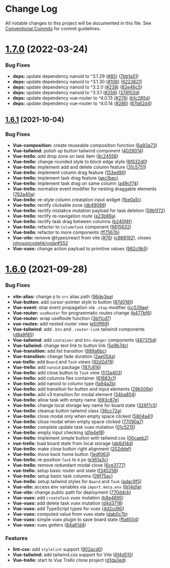 # Change Log

All notable changes to this project will be documented in this file.
See [Conventional Commits](https://conventionalcommits.org) for commit guidelines.

# [1.7.0](https://github.com/sabertazimi/awesome-web/compare/v1.6.1...v1.7.0) (2022-03-24)


### Bug Fixes

* **deps:** update dependency nanoid to ^3.1.29 ([#85](https://github.com/sabertazimi/awesome-web/issues/85)) ([7bb1a51](https://github.com/sabertazimi/awesome-web/commit/7bb1a513bfd8de7ad93f64bc1f0695a36b6c58ad))
* **deps:** update dependency nanoid to ^3.1.30 ([#106](https://github.com/sabertazimi/awesome-web/issues/106)) ([6223621](https://github.com/sabertazimi/awesome-web/commit/6223621d796e20d623073422a09944914761973f))
* **deps:** update dependency nanoid to ^3.2.0 ([#238](https://github.com/sabertazimi/awesome-web/issues/238)) ([82e46c5](https://github.com/sabertazimi/awesome-web/commit/82e46c52cd61f8fef09cc00702ecf8efb2717726))
* **deps:** update dependency nanoid to ^3.3.1 ([#259](https://github.com/sabertazimi/awesome-web/issues/259)) ([378f02d](https://github.com/sabertazimi/awesome-web/commit/378f02db78f04bc74f82add875304742495c728e))
* **deps:** update dependency vue-router to ^4.0.13 ([#276](https://github.com/sabertazimi/awesome-web/issues/276)) ([b1c285d](https://github.com/sabertazimi/awesome-web/commit/b1c285d93ee0155f1e77421dd783e5981c564e00))
* **deps:** update dependency vue-router to ^4.0.14 ([#286](https://github.com/sabertazimi/awesome-web/issues/286)) ([87b62d4](https://github.com/sabertazimi/awesome-web/commit/87b62d499018c7d6e4901271866039739ecd16f7))





## [1.6.1](https://github.com/sabertazimi/awesome-web/compare/v1.6.0...v1.6.1) (2021-10-04)


### Bug Fixes

* **Vue-composition:** create reuseable composition function ([6a93a73](https://github.com/sabertazimi/awesome-web/commit/6a93a73e5ebb6f94f3fc7cb65c6c442e51ecb3c4))
* **Vue-tailwind:** polish up button tailwind component ([4029014](https://github.com/sabertazimi/awesome-web/commit/40290144d65028f639fb93d69b42d1ad867d185b))
* **Vue-trello:** add drop zone on task item ([8c24556](https://github.com/sabertazimi/awesome-web/commit/8c24556a4d330f8a2381d14bdca1dc2664ffe5c6))
* **Vue-trello:** change rounded style to block edge style ([6f632d0](https://github.com/sabertazimi/awesome-web/commit/6f632d0b345ef03d092550ddf2bc915e71e1b2d2))
* **Vue-trello:** implement add and delete column feature ([31c5751](https://github.com/sabertazimi/awesome-web/commit/31c5751c1b80b36a6240a44f3565ec4bdeed7d76))
* **Vue-trello:** implement column drag feature ([153ed90](https://github.com/sabertazimi/awesome-web/commit/153ed904183ac1b216c490f4c2b906a556f8726f))
* **Vue-trello:** implement task drag feature ([aec1bec](https://github.com/sabertazimi/awesome-web/commit/aec1bec865633b481a89b6c727ae6cd8204d7485))
* **Vue-trello:** implement task drag on same column ([a49cf74](https://github.com/sabertazimi/awesome-web/commit/a49cf74adbfe3390fd0ba5ec4704fe5b2578b934))
* **Vue-trello:** normalize event modifier for nesting draggable elements ([762a40a](https://github.com/sabertazimi/awesome-web/commit/762a40a39f453758ab163257d456852ae9ca26e4))
* **Vue-trello:** re-style column creatation input widget ([fbe0a1c](https://github.com/sabertazimi/awesome-web/commit/fbe0a1c20a1863e05ff565bf4ddc09f3b9979d76))
* **Vue-trello:** rectify clickable zone ([db49088](https://github.com/sabertazimi/awesome-web/commit/db490884fb11b87901824ebd29504991bb6b5bc5))
* **Vue-trello:** rectify mistakce mutation payload for task deletion ([59b1f72](https://github.com/sabertazimi/awesome-web/commit/59b1f72a0ff8ee18caeccba9a88061e94392240c))
* **Vue-trello:** rectify re-navigation route ([a23b89a](https://github.com/sabertazimi/awesome-web/commit/a23b89a3851e085355a836dceecced11e49f1944))
* **Vue-trello:** rectify task drag between columns ([b240f4f](https://github.com/sabertazimi/awesome-web/commit/b240f4fc253c0308871dfe60343d89f4b61fb031))
* **Vue-trello:** refactor to `ColumnTask` component ([9815632](https://github.com/sabertazimi/awesome-web/commit/981563273f588a4b41abc94f701b2802bea709af))
* **Vue-trello:** refactor to more components ([ff7567b](https://github.com/sabertazimi/awesome-web/commit/ff7567b70470ae8af8092b5b17fca265cb8cceca))
* **Vue-vite:** remove @types/react from vite ([#76](https://github.com/sabertazimi/awesome-web/issues/76)) ([c868192](https://github.com/sabertazimi/awesome-web/commit/c868192bc3eea6ad515fbf5b20f70aa8d628f92f)), closes [johnsoncodehk/volar#552](https://github.com/johnsoncodehk/volar/issues/552)
* **Vue-vuex:** change action payload to primitive values ([982c9b5](https://github.com/sabertazimi/awesome-web/commit/982c9b57b6d77419363c93898226e425a03281a1))





# [1.6.0](https://github.com/sabertazimi/awesome-web/compare/v1.5.0...v1.6.0) (2021-09-28)


### Bug Fixes

* **vite-alias:** change `@` to `src` alias path ([96de3ea](https://github.com/sabertazimi/awesome-web/commit/96de3ea94c0fb7fa9afe3e31ba5a9c8f8251ff7d))
* **Vue-button:** add cursor-pointer style to button ([87d0181](https://github.com/sabertazimi/awesome-web/commit/87d0181001339519ae0e5fac7ffab7eff7a5a971))
* **Vue-event:** stop event propagation via `.stop` modifier ([cc539ae](https://github.com/sabertazimi/awesome-web/commit/cc539aec4623e9a1f4fb84a04e69cdb2a28e267f))
* **Vue-router:** `useRouter` for programmatic routes change ([b477bf6](https://github.com/sabertazimi/awesome-web/commit/b477bf67035c3a61ace0de89cee23c5806315adc))
* **Vue-router:** wrap useRoute function ([3b11cd7](https://github.com/sabertazimi/awesome-web/commit/3b11cd733af50e23de689e72dd93a7ad52831ce2))
* **vue-routes:** add nested router view ([e50ff69](https://github.com/sabertazimi/awesome-web/commit/e50ff69757b80ed3c413c1f00131bf0c71d4cb78))
* **Vue-tailwind:** add `.btn` and `.router-link` tailwind components ([d8a9f85](https://github.com/sabertazimi/awesome-web/commit/d8a9f8503cd4bf1f4403df1e7d7f42ad5e0b2ba8))
* **Vue-tailwind:** add `container` and `btn-danger` components ([487315d](https://github.com/sabertazimi/awesome-web/commit/487315d947c5a8157d5c5d0a83baf3823e9d9153))
* **Vue-tailwind:** change text link to button link ([5e9b7dc](https://github.com/sabertazimi/awesome-web/commit/5e9b7dcbabc465780b88e40f26f94c292b084027))
* **Vue-transition:** add list transition ([899a6bc](https://github.com/sabertazimi/awesome-web/commit/899a6bc2d4c84b765cd6633b5cd136147a56719c))
* **Vue-transition:** change fade duration ([2ae054a](https://github.com/sabertazimi/awesome-web/commit/2ae054abe9958e90f6558816103eaaa8adff5474))
* **vue-trello:** add `Board` and `Task` views ([92d2d78](https://github.com/sabertazimi/awesome-web/commit/92d2d7885c561bcca822ed904f6beceaf0493845))
* **Vue-trello:** add `nanoid` package ([187c816](https://github.com/sabertazimi/awesome-web/commit/187c81663b360219f5b73cd65728913458e44e66))
* **Vue-trello:** add close button to `Task` view ([513a403](https://github.com/sabertazimi/awesome-web/commit/513a4037d6b17d75b5d69cac9f2c778ad367d112))
* **Vue-trello:** add columns flex container ([61883c1](https://github.com/sabertazimi/awesome-web/commit/61883c106f63c3048f236b81d58f014f99ad592e))
* **Vue-trello:** add nanoid to column type ([fa94a2b](https://github.com/sabertazimi/awesome-web/commit/fa94a2bceb9ed920278bfe020e2eb247f38750b4))
* **Vue-trello:** add transition for button and input elements ([29b509e](https://github.com/sabertazimi/awesome-web/commit/29b509ebb2a62fdb3de404272094700a2d6ec0de))
* **Vue-trello:** add v3 transition for modal element ([34ba854](https://github.com/sabertazimi/awesome-web/commit/34ba854cdd7f270173636f67b2fd8a02d9d3c725))
* **Vue-trello:** allow task with empty name ([693c87e](https://github.com/sabertazimi/awesome-web/commit/693c87e5dfa6ea9295a0c4eb092eaa0338d31a43))
* **Vue-trello:** change local storage key name for board state ([326f7c5](https://github.com/sabertazimi/awesome-web/commit/326f7c56e2b90ff29738d67eae41a86ceea9ccbf))
* **Vue-trello:** cleanup button tailwind class ([36cc72a](https://github.com/sabertazimi/awesome-web/commit/36cc72a72210667cad0b76bbe965aecae784897c))
* **Vue-trello:** close modal only when empty space clicked ([5804a41](https://github.com/sabertazimi/awesome-web/commit/5804a41d277c38fcf8c8491530797fce0f66976e))
* **Vue-trello:** close modal when empty space clicked ([77090a7](https://github.com/sabertazimi/awesome-web/commit/77090a72d2fa0c4bfd556351d7fcf40676e6eb0e))
* **Vue-trello:** complete update task vuex mutation ([01c5215](https://github.com/sabertazimi/awesome-web/commit/01c5215fa1381e6b74bd94d042e97160c1e49eb0))
* **Vue-trello:** empty input checking ([d1e4ef8](https://github.com/sabertazimi/awesome-web/commit/d1e4ef8e47a11d4b09352c771908d901bef80407))
* **Vue-trello:** implement simple button with tailwind.css ([00caeb2](https://github.com/sabertazimi/awesome-web/commit/00caeb2ed1a9c881a44285a36ef8ef3d7d2a5e98))
* **vue-trello:** load board state from local storage ([ab6d14d](https://github.com/sabertazimi/awesome-web/commit/ab6d14d25d768ecb175d1c4eeec276f3773fd469))
* **Vue-trello:** make close button right alignment ([202ddef](https://github.com/sabertazimi/awesome-web/commit/202ddef95277d6dcb63aea0a0ba4d19ed3ed59db))
* **Vue-trello:** move back home button ([1edf063](https://github.com/sabertazimi/awesome-web/commit/1edf06362243bb7a908fa1293e037ee97301b45c))
* **Vue-trello:** re-position `Task` to `0` px ([e361a3c](https://github.com/sabertazimi/awesome-web/commit/e361a3cfb563f21abad220013777b24a71ca4616))
* **Vue-trello:** remove redundant modal close ([6ce3777](https://github.com/sabertazimi/awesome-web/commit/6ce3777b21f8de102fdbc27b753c60760f579ba9))
* **vue-trello:** setup basic router and state ([f345258](https://github.com/sabertazimi/awesome-web/commit/f3452583b9aaf556665e1593ea6f52dc022cedf3))
* **Vue-trello:** setup basic task columns ([09f75ac](https://github.com/sabertazimi/awesome-web/commit/09f75acf5da929350217dd2c4e154bc16bb96c0b))
* **Vue-trello:** setup tailwind styles for `Board` and `Task` ([adac9f5](https://github.com/sabertazimi/awesome-web/commit/adac9f5d5588dbd15c7740eadfcbf882b2dfdb64))
* **Vue-vite:** access env variables via `import.meta.env` ([fe14d1e](https://github.com/sabertazimi/awesome-web/commit/fe14d1e1c6da740aa6947eceff662ff741ace408))
* **Vue-vite:** change public path for deployment ([770ddcb](https://github.com/sabertazimi/awesome-web/commit/770ddcbad5e2cda3cc4023f442c60a7aea285099))
* **Vue-vuex:** add `createTask` vuex mutation ([b8e4895](https://github.com/sabertazimi/awesome-web/commit/b8e489572ace1a943c92e81cbb6eebde47e63f0b))
* **Vue-vuex:** add delete task vuex mutation ([d4d3718](https://github.com/sabertazimi/awesome-web/commit/d4d3718c630274c931c855fe5908a2c7ee93dd68))
* **Vue-vuex:** add TypeScript types for vuex ([4d2cd90](https://github.com/sabertazimi/awesome-web/commit/4d2cd90f68956101024aad1c40910b24af5665d7))
* **Vue-vuex:** computed value from vuex state ([dab0c7b](https://github.com/sabertazimi/awesome-web/commit/dab0c7be344a0bf6c1c13fb7146924b074d83785))
* **Vue-vuex:** simple vuex plugin to save board state ([ffa6504](https://github.com/sabertazimi/awesome-web/commit/ffa650435bb92217b517bcdbd78a94356fb69ddc))
* **Vue-vuex:** vuex getters ([84a61d4](https://github.com/sabertazimi/awesome-web/commit/84a61d4e4c299a440f1b1e72685456107f2ba9ba))


### Features

* **lint-css:** add `stylelint` support ([902acd0](https://github.com/sabertazimi/awesome-web/commit/902acd0e441e14191fd673093d84087bd3903795))
* **Vue-tailwind:** add tailwind.css support for Vite ([6f4d515](https://github.com/sabertazimi/awesome-web/commit/6f4d51500fcb0c615e05c8b95594239eff5ab5d3))
* **Vue-trello:** start to Vue Trello clone project ([d1da3ed](https://github.com/sabertazimi/awesome-web/commit/d1da3ed21d32e8f37e460d402d9858bd088f6f97))
